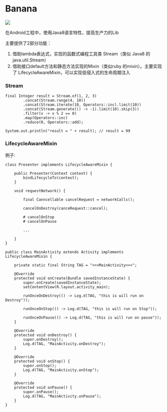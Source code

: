 
# Banana

[![](https://jitpack.io/v/weixinfree/Banana.svg)](https://jitpack.io/#weixinfree/Banana)

在Android工程中，使用Java8语言特性，提高生产力的Lib

主要提供了2部分功能：
1. 借助lambda表达式，实现的函数式编程工具类 Stream（类似 Java8 的 java.util.Stream）
2. 借助接口default方法和静态方法实现的Mixin（类似ruby 的mixin）。主要实现了 LifecycleAwareMixin，可以实现低侵入式的生命周期注入

### Stream
```
final Integer result = Stream.of(1, 2, 3)
        .concat(Stream.range(4, 10))
        .concat(Stream.iterate(10, Operators::inc).limit(10))
        .concat(Stream.generate(() -> -1).limit(10).skip(3))
        .filter(v -> v % 2 == 0)
        .map(Operators::inc)
        .reduce(0, Operators::add);

System.out.println("result = " + result); // result = 99
```

### LifecycleAwareMixin


例子:

```
class Presenter implements LifecycleAwareMixin {
    
    public Presenter(Context context) {
        bindLifecycleTo(context);
    }
    
    void requestNetwork() {
        
        final Canncellable cancelRequest = networkCalls();
        
        cancelOnDestroy(canceRequest::cancel);
        
        # cancelOnStop
        # cancelOnPause
        
        ...
    
    }
}
```

```
public class MainActivity extends Activity implements LifecycleAwareMixin {

    private static final String TAG = ">>>MainActivity<<<";

    @Override
    protected void onCreate(Bundle savedInstanceState) {
        super.onCreate(savedInstanceState);
        setContentView(R.layout.activity_main);

        runOnceOnDestroy(() -> Log.d(TAG, "this is will run on Destroy"));

        runOnceOnStop(() -> Log.d(TAG, "this is will run on Stop"));

        runOnceOnPause(() -> Log.d(TAG, "this is will run on pause"));
    }

    @Override
    protected void onDestroy() {
        super.onDestroy();
        Log.d(TAG, "MainActivity.onDestroy");
    }

    @Override
    protected void onStop() {
        super.onStop();
        Log.d(TAG, "MainActivity.onStop");
    }

    @Override
    protected void onPause() {
        super.onPause();
        Log.d(TAG, "MainActivity.onPause");
    }
}
```
